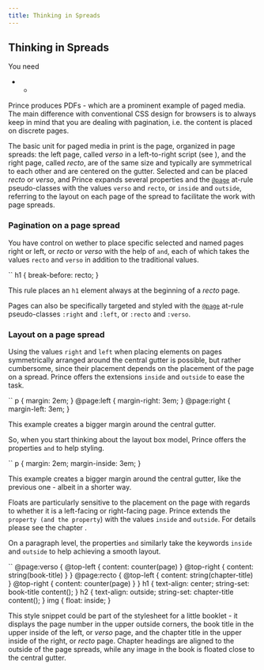 ```yaml
---
title: Thinking in Spreads
---
```


Thinking in Spreads
-------------------

You need  
-   -   

Prince produces PDFs - which are a prominent example of paged media. The main difference with conventional CSS design for browsers is to always keep in mind that you are dealing with pagination, i.e. the content is placed on discrete pages.

The basic unit for paged media in print is the page, organized in page spreads: the left page, called *verso* in a left-to-right script (see ), and the right page, called *recto*, are of the same size and typically are symmetrical to each other and are centered on the gutter. Selected and can be placed *recto* or *verso*, and Prince expands several properties and the [`@page`](doc-latest/doc-refs.html#at-page) at-rule pseudo-classes with the values `verso` and `recto`, or `inside` and `outside`, referring to the layout on each page of the spread to facilitate the work with page spreads.

### Pagination on a page spread

You have control on wether to place specific selected and named pages right or left, or *recto* or *verso* with the help of `` and ``, each of which takes the values `recto` and `verso` in addition to the traditional values.

``
    h1 {
        break-before: recto;
    }

This rule places an `h1` element always at the beginning of a *recto* page.

Pages can also be specifically targeted and styled with the [`@page`](doc-latest/doc-refs.html#at-page) at-rule pseudo-classes `:right` and `:left`, or `:recto` and `:verso`.

### Layout on a page spread

Using the values `right` and `left` when placing elements on pages symmetrically arranged around the central gutter is possible, but rather cumbersome, since their placement depends on the placement of the page on a spread. Prince offers the extensions `inside` and `outside` to ease the task.

``
    p {
        margin: 2em;
    }
    @page:left {
        margin-right: 3em;
    }
    @page:right {
        margin-left: 3em;
    }

This example creates a bigger margin around the central gutter.

So, when you start thinking about the layout box model, Prince offers the properties `` and `` to help styling.

``
    p { 
        margin: 2em;
        margin-inside: 3em;
    }

This example creates a bigger margin around the central gutter, like the previous one - albeit in a shorter way.

Floats are particularly sensitive to the placement on the page with regards to whether it is a left-facing or right-facing page. Prince extends the `` property (and the property ``) with the values `inside` and `outside`. For details please see the chapter .

On a paragraph level, the properties `` and `` similarly take the keywords `inside` and `outside` to help achieving a smooth layout.

``
    @page:verso {
        @top-left { content: counter(page) }
        @top-right { content: string(book-title) }
    }
    @page:recto {
        @top-left { content: string(chapter-title) }
        @top-right { content: counter(page) }
    }
    h1 {
        text-align: center;
        string-set: book-title content();
    }
    h2 {
        text-align: outside;
        string-set: chapter-title content();
    }
    img {
        float: inside;
    }

This style snippet could be part of the stylesheet for a little booklet - it displays the page number in the upper outside corners, the book title in the upper inside of the left, or *verso* page, and the chapter title in the upper inside of the right, or *recto* page. Chapter headings are aligned to the outside of the page spreads, while any image in the book is floated close to the central gutter.


